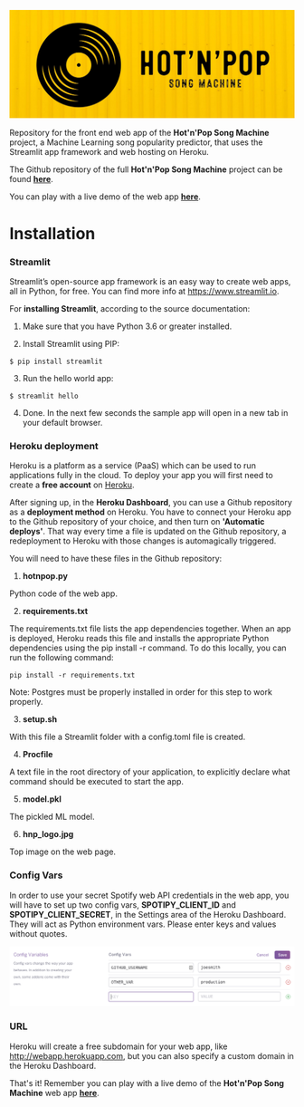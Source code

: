 ![logo](https://github.com/daniel-isidro/heroku_hot_n_pop/blob/master/hnp_logo.jpeg)

Repository for the front end web app of the **Hot'n'Pop Song Machine** project, a Machine Learning song popularity predictor, that uses the Streamlit app framework and web hosting on Heroku.

The Github repository of the full **Hot'n'Pop Song Machine** project can be found **[here](https://github.com/daniel-isidro/hot_n_pop_song_machine)**.

You can play with a live demo of the web app **[here](https://hot-n-pop-song-machine.herokuapp.com)**.

# Installation

### Streamlit

Streamlit’s open-source app framework is an easy way to create web apps, all in Python, for free. You can find more info at https://www.streamlit.io.

For **installing Streamlit**, according to the source documentation:

1. Make sure that you have Python 3.6 or greater installed.

2. Install Streamlit using PIP:
```
$ pip install streamlit
```

3. Run the hello world app:
```
$ streamlit hello
```

4. Done. In the next few seconds the sample app will open in a new tab in your default browser.

### Heroku deployment

Heroku is a platform as a service (PaaS) which can be used to run applications fully in the cloud. To deploy your app you will first need to create a **free account** on [Heroku](https://signup.heroku.com/dc).

After signing up, in the **Heroku Dashboard**, you can use a Github repository as a **deployment method** on Heroku. You have to connect your Heroku app to the Github repository of your choice, and then turn on **'Automatic deploys'**. That way every time a file is updated on the Github repository, a redeployment to Heroku with those changes is automagically triggered.

You will need to have these files in the Github repository:

1. **hotnpop.py**

Python code of the web app.

2. **requirements.txt**

The requirements.txt file lists the app dependencies together. When an app is deployed, Heroku reads this file and installs the appropriate Python dependencies using the pip install -r command. To do this locally, you can run the following command:
```
pip install -r requirements.txt
```
Note: Postgres must be properly installed in order for this step to work properly.

3. **setup.sh**

With this file a Streamlit folder with a config.toml file is created.

4. **Procfile**

A text file in the root directory of your application, to explicitly declare what command should be executed to start the app.

5. **model.pkl**

The pickled ML model.

6. **hnp_logo.jpg**

Top image on the web page.

### Config Vars

In order to use your secret Spotify web API credentials in the web app, you will have to set up two config vars, **SPOTIPY_CLIENT_ID** and **SPOTIPY_CLIENT_SECRET**, in the Settings area of the Heroku Dashboard. They will act as Python environment vars. Please enter keys and values without quotes.

![Config Vars](https://github.com/daniel-isidro/heroku_hot_n_pop/blob/master/config_vars.png)

### URL

Heroku will create a free subdomain for your web app, like http://webapp.herokuapp.com, but you can also specify a custom domain in the Heroku Dashboard.

That's it! Remember you can play with a live demo of the **Hot'n'Pop Song Machine** web app **[here](https://hot-n-pop-song-machine.herokuapp.com)**.
